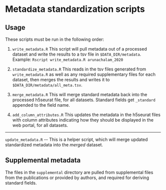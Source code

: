 # Metadata standardization scripts

## Usage
These scripts must be run in the following order: 

1. `write_metadata.R`
  This script will pull metadata out of a processed dataset and write the results to a tsv file in `$DATA_DIR/metadata`. 
  Example: `Rscript write_metadata.R arunachalam_2020`

2. `standardize_metadata.R`
  This reads in the tsv files generated from `write_metadata.R` as well as any required supplementary files for each 
  dataset, then merges the results and writes it to `$DATA_DIR/metadata/all_meta.tsv`.
  
3. `merge_metadata.R`
  This will merge standard metadata back into the processed h5seurat file, for all datasets. Standard fields 
  get `_standard` appended to the field name. 
  
4. `add_column_attributes.R`
  This updates the metadata in the h5seurat files with column attributes indicating how they should be 
  displayed in the web portal, for all datasets.

---

`update_metadata.R` --  This is a helper script, which will merge updated standardized metadata into the _merged_ dataset. 
  
  
## Supplemental metadata
The files in the `supplemental` directory are pulled from supplemental files from the publications or provided by authors, and required for deriving standard fields. 
